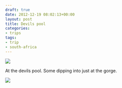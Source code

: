 ```yaml
---
draft: true
date: 2012-12-19 08:02:13+00:00
layout: post
title: Devils pool
categories:
- trips
tags:
- trip
- south-africa
---
```


[![](http://clemi.ag3r.at/wp-content/uploads/2012/12/wpid-Photo-19.12.2012-0808.jpg)](http://clemi.ag3r.at/wp-content/uploads/2012/12/wpid-Photo-19.12.2012-0808.jpg)





At the devils pool. Some dipping into just at the gorge.







<!-- more -->





[![](http://clemi.ag3r.at/wp-content/uploads/2012/12/wpid-Photo-19.12.2012-0833.jpg)](http://clemi.ag3r.at/wp-content/uploads/2012/12/wpid-Photo-19.12.2012-0833.jpg)





